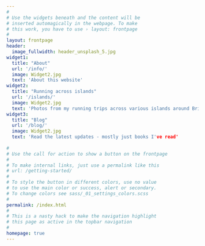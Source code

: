 ```yaml
---
#
# Use the widgets beneath and the content will be
# inserted automagically in the webpage. To make
# this work, you have to use › layout: frontpage
#
layout: frontpage
header:
  image_fullwidth: header_unsplash_5.jpg
widget1:
  title: "About"
  url: '/info/'
  image: Widget2.jpg
  text: 'About this website'
widget2:
  title: "Running across islands"
  url: '/islands/'
  image: Widget2.jpg
  text: 'Photos from my running trips across various islands around Britain.'
widget3:
  title: "Blog"
  url: '/blog/'
  image: Widget2.jpg
  text: 'Read the latest updates - mostly just books I've read'
  
#
# Use the call for action to show a button on the frontpage
#
# To make internal links, just use a permalink like this
# url: /getting-started/
#
# To style the button in different colors, use no value
# to use the main color or success, alert or secondary.
# To change colors see sass/_01_settings_colors.scss
#
permalink: /index.html
#
# This is a nasty hack to make the navigation highlight
# this page as active in the topbar navigation
#
homepage: true
---
```


